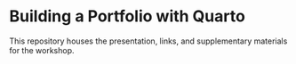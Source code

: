 # Building a Portfolio with Quarto

This repository houses the presentation, links, and supplementary materials for the workshop.